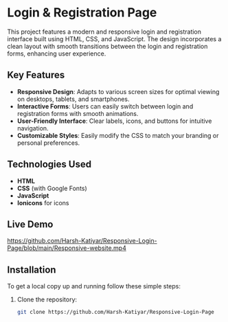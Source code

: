 # Login & Registration Page

This project features a modern and responsive login and registration interface built using HTML, CSS, and JavaScript. The design incorporates a clean layout with smooth transitions between the login and registration forms, enhancing user experience.

## Key Features

- **Responsive Design**: Adapts to various screen sizes for optimal viewing on desktops, tablets, and smartphones.
- **Interactive Forms**: Users can easily switch between login and registration forms with smooth animations.
- **User-Friendly Interface**: Clear labels, icons, and buttons for intuitive navigation.
- **Customizable Styles**: Easily modify the CSS to match your branding or personal preferences.

## Technologies Used

- **HTML**
- **CSS** (with Google Fonts)
- **JavaScript**
- **Ionicons** for icons

## Live Demo

https://github.com/Harsh-Katiyar/Responsive-Login-Page/blob/main/Responsive-website.mp4

## Installation

To get a local copy up and running follow these simple steps:

1. Clone the repository:
   ```bash
   git clone https://github.com/Harsh-Katiyar/Responsive-Login-Page